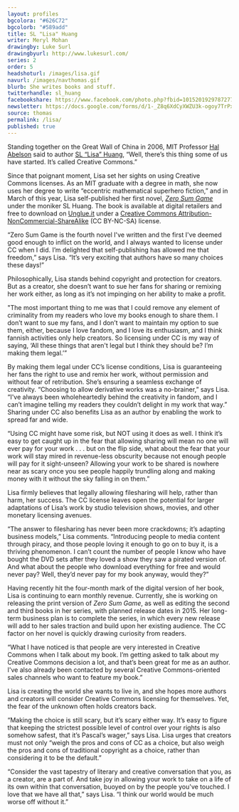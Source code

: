```yaml
---
layout: profiles
bgcolora: "#626C72"
bgcolorb: "#589add"
title: SL "Lisa" Huang
writer: Meryl Mohan
drawingby: Luke Surl
drawingbyurl: http://www.lukesurl.com/
series: 2
order: 5
headshoturl: /images/lisa.gif
navurl: /images/navthomas.gif
blurb: She writes books and stuff.
twitterhandle: sl_huang
facebookshare: https://www.facebook.com/photo.php?fbid=10152019297872777
newsletter: https://docs.google.com/forms/d/1-_Z8q6XdCyXWZU3k-ogoy7TrPxhSN7nYHPvjj0MwogA/viewform?entry.239708838=Team+Open+-+Thomas&entry.1860916380&entry.1017428125&entry.1257771276
source: thomas
permalink: /lisa/
published: true
---
```


Standing together on the Great Wall of China in 2006, MIT Professor [Hal Abelson](http://creativecommons.org/board#halabelson) said to author [SL “Lisa” Huang](http://www.slhuang.com/), “Well, there’s this thing some of us have started. It’s called Creative Commons.” 

Since that poignant moment, Lisa set her sights on using Creative Commons licenses. As an MIT graduate with a degree in math, she now uses her degree to write “eccentric mathematical superhero fiction,” and in March of this year, Lisa self-published her first novel, [*Zero Sum Game*](http://www.slhuang.com/books/) under the moniker SL Huang. The book is available at digital retailers and free to download on [Unglue.it](https://unglue.it/work/139822/) under a [Creative Commons Attribution-NonCommercial-ShareAlike](http://creativecommons.org/licenses/by-nc-sa/4.0/) (CC BY-NC-SA) license.

“Zero Sum Game is the fourth novel I've written and the first I've deemed good enough to inflict on the world, and I always wanted to license under CC when I did. I’m delighted that self-publishing has allowed me that freedom,” says Lisa. “It’s very exciting that authors have so many choices these days!”

Philosophically, Lisa stands behind copyright and protection for creators. But as a creator, she doesn’t want to sue her fans for sharing or remixing her work either, as long as it’s not impinging on her ability to make a profit. 

"The most important thing to me was that I could remove any element of criminality from my readers who love my books enough to share them. I don’t want to sue my fans, and I don’t want to maintain my option to sue them, either, because I love fandom, and I love its enthusiasm, and I think fannish activities only help creators. So licensing under CC is my way of saying, ‘All these things that aren't legal but I think they should be? I’m making them legal.’”

By making them legal under CC’s license conditions, Lisa is guaranteeing her fans the right to use and remix her work, without permission and without fear of retribution. She’s ensuring a seamless exchange of creativity. “Choosing to allow derivative works was a no-brainer,” says Lisa. “I've always been wholeheartedly behind the creativity in fandom, and I can’t imagine telling my readers they couldn’t delight in my work that way.” Sharing under CC also benefits Lisa as an author by enabling the work to spread far and wide.

“Using CC might have some risk, but NOT using it does as well.  I think it’s easy to get caught up in the fear that allowing sharing will mean no one will ever pay for your work . . . but on the flip side, what about the fear that your work will stay mired in revenue-less obscurity because not enough people will pay for it sight-unseen? Allowing your work to be shared is nowhere near as scary once you see people happily trundling along and making money with it without the sky falling in on them.”

Lisa firmly believes that legally allowing filesharing will help, rather than harm, her success. The CC license leaves open the potential for larger adaptations of Lisa’s work by studio television shows, movies, and other monetary licensing avenues.

“The answer to filesharing has never been more crackdowns; it’s adapting business models,” Lisa comments. “Introducing people to media content through piracy, and those people loving it enough to go on to buy it, is a thriving phenomenon. I can’t count the number of people I know who have bought the DVD sets after they loved a show they saw a pirated version of. And what about the people who download everything for free and would never pay?  Well, they’d never pay for my book anyway, would they?”

Having recently hit the four-month mark of the digital version of her book, Lisa is continuing to earn monthly revenue. Currently, she is working on releasing the print version of *Zero Sum Game*, as well as editing the second and third books in her series, with planned release dates in 2015. Her long-term business plan is to complete the series, in which every new release will add to her sales traction and build upon her existing audience. The CC factor on her novel is quickly drawing curiosity from readers. 

“What I have noticed is that people are very interested in Creative Commons when I talk about my book.
I’m getting asked to talk about my Creative Commons decision a lot, and that’s been great for me as an author. I've also already been contacted by several Creative Commons-oriented sales channels who want to feature my book.”

Lisa is creating the world she wants to live in, and she hopes more authors and creators will consider Creative Commons licensing for themselves. Yet, the fear of the unknown often holds creators back.

“Making the choice is still scary, but it’s scary either way. It’s easy to figure that keeping the strictest possible level of control over your rights is also somehow safest, that it’s Pascal’s wager,” says Lisa. Lisa urges that creators must not only “weigh the pros and cons of CC as a choice, but also weigh the pros and cons of traditional copyright as a choice, rather than considering it to be the default.”

“Consider the vast tapestry of literary and creative conversation that you, as a creator, are a part of.  And take joy in allowing your work to take on a life of its own within that conversation, buoyed on by the people you've touched. I love that we have all that,” says Lisa. “I think our world would be much worse off without it.”



